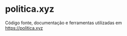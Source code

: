 politica.xyz
============

Código fonte, documentação e ferramentas utilizadas em https://politica.xyz
